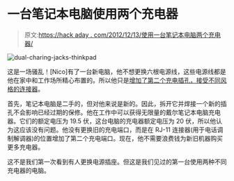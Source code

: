 # 一台笔记本电脑使用两个充电器

> 原文:[https://hack aday . com/2012/12/13/使用一台笔记本电脑两个充电器/](https://hackaday.com/2012/12/13/using-two-chargers-with-one-laptop/)

![dual-charing-jacks-thinkpad](../Images/dafcbffad446ac51f0ba81eb9dd6b3df.png)

这是一场骚乱！[Nico]有了一台新电脑，他不想更换六根电源线，这些电源线都是他在家中和工作场所精心布置的。所以他只是[增加了第二个充电插孔，接受不同风格的连接器](http://www.nicobaumgartner.ch/blog/?p=257)。

首先，笔记本电脑是二手的，但对他来说是新的。因此，拆开它并焊接一个新的插孔不会影响已经过期的保修。他在工作中可以获得无限量的戴尔笔记本电脑充电器。它们的额定电压为 19.5 伏，这台电脑的充电器额定电压为 20 伏，所以他认为这应该没有问题。他没有更换旧的充电端口，而是在 RJ-11 连接器(用于电话调制解调器)的位置增加了第二个充电端口。现在，他不需要浪费钱为新旧机器购买更多充电器。

这不是我们第一次看到有人更换电源插座。但这是我们见过的第一台使用两种不同充电器的电脑。